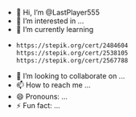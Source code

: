 - 👋 Hi, I’m @LastPlayer555
- 👀 I’m interested in ...
- 🌱 I’m currently learning
-   ```markdown
    https://stepik.org/cert/2484604
    https://stepik.org/cert/2538105
    https://stepik.org/cert/2567788
    ```
- 💞️ I’m looking to collaborate on ...
- 📫 How to reach me ...
- 😄 Pronouns: ...
- ⚡ Fun fact: ...

<!---
LastPlayer555/LastPlayer555 is a ✨ special ✨ repository because its `README.md` (this file) appears on your GitHub profile.
You can click the Preview link to take a look at your changes.
--->
